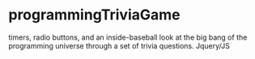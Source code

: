 # programmingTriviaGame
timers, radio buttons, and an inside-baseball look at the big bang of the programming universe through a set of trivia questions. Jquery/JS
